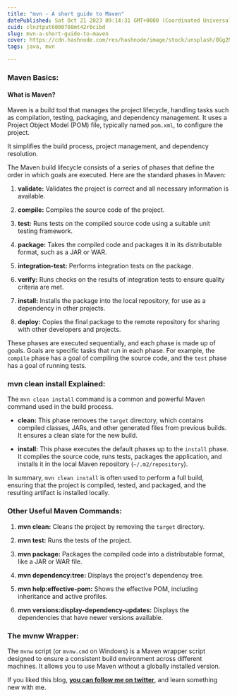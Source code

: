 ```yaml
---
title: "mvn - A short guide to Maven"
datePublished: Sat Oct 21 2023 09:14:31 GMT+0000 (Coordinated Universal Time)
cuid: clnztput6000708mt42r0cibd
slug: mvn-a-short-guide-to-maven
cover: https://cdn.hashnode.com/res/hashnode/image/stock/unsplash/8Gg2Ne_uTcM/upload/d1cbedb6b07e797803a5df2bdeeaeed5.jpeg
tags: java, mvn

---
```


### **Maven Basics:**

#### What is Maven?

Maven is a build tool that manages the project lifecycle, handling tasks such as compilation, testing, packaging, and dependency management. It uses a Project Object Model (POM) file, typically named `pom.xml`, to configure the project.

It simplifies the build process, project management, and dependency resolution.

The Maven build lifecycle consists of a series of phases that define the order in which goals are executed. Here are the standard phases in Maven:

1. **validate:** Validates the project is correct and all necessary information is available.
    
2. **compile:** Compiles the source code of the project.
    
3. **test:** Runs tests on the compiled source code using a suitable unit testing framework.
    
4. **package:** Takes the compiled code and packages it in its distributable format, such as a JAR or WAR.
    
5. **integration-test:** Performs integration tests on the package.
    
6. **verify:** Runs checks on the results of integration tests to ensure quality criteria are met.
    
7. **install:** Installs the package into the local repository, for use as a dependency in other projects.
    
8. **deploy:** Copies the final package to the remote repository for sharing with other developers and projects.
    

These phases are executed sequentially, and each phase is made up of goals. Goals are specific tasks that run in each phase. For example, the `compile` phase has a goal of compiling the source code, and the `test` phase has a goal of running tests.

### **mvn clean install Explained:**

The `mvn clean install` command is a common and powerful Maven command used in the build process.

* **clean:** This phase removes the `target` directory, which contains compiled classes, JARs, and other generated files from previous builds. It ensures a clean slate for the new build.
    
* **install:** This phase executes the default phases up to the `install` phase. It compiles the source code, runs tests, packages the application, and installs it in the local Maven repository (`~/.m2/repository`).
    

In summary, `mvn clean install` is often used to perform a full build, ensuring that the project is compiled, tested, and packaged, and the resulting artifact is installed locally.

### **Other Useful Maven Commands:**

1. **mvn clean:** Cleans the project by removing the `target` directory.
    
2. **mvn test:** Runs the tests of the project.
    
3. **mvn package:** Packages the compiled code into a distributable format, like a JAR or WAR file.
    
4. **mvn dependency:tree:** Displays the project's dependency tree.
    
5. **mvn help:effective-pom:** Shows the effective POM, including inheritance and active profiles.
    
6. **mvn versions:display-dependency-updates:** Displays the dependencies that have newer versions available.
    

### **The mvnw Wrapper:**

The `mvnw` script (or `mvnw.cmd` on Windows) is a Maven wrapper script designed to ensure a consistent build environment across different machines. It allows you to use Maven without a globally installed version.

If you liked this blog, [**you can follow me on twitter**](https://twitter.com/nkalra0123), and learn something new with me.